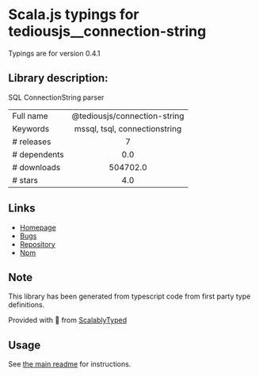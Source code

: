 
# Scala.js typings for tediousjs__connection-string

Typings are for version 0.4.1

## Library description:
SQL ConnectionString parser

|                    |                 |
| ------------------ | :-------------: |
| Full name          | @tediousjs/connection-string |
| Keywords           | mssql, tsql, connectionstring |
| # releases         | 7 |
| # dependents       | 0.0 |
| # downloads        | 504702.0 |
| # stars            | 4.0 |

## Links
- [Homepage](https://github.com/tediousjs/connection-string#readme)
- [Bugs](https://github.com/tediousjs/connection-string/issues)
- [Repository](https://github.com/tediousjs/connection-string)
- [Npm](https://www.npmjs.com/package/%40tediousjs%2Fconnection-string)
    


## Note
This library has been generated from typescript code from first party type definitions.

Provided with :purple_heart: from [ScalablyTyped](https://github.com/oyvindberg/ScalablyTyped)

## Usage
See [the main readme](../../readme.md) for instructions.


